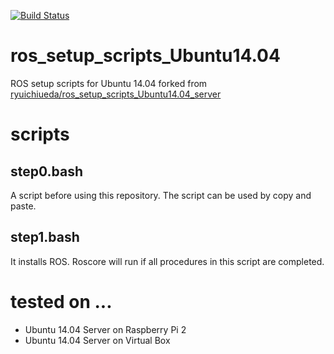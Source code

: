 [![Build Status](https://travis-ci.org/Tiryoh/ros_setup_scripts_Ubuntu14.04_server.svg?branch=master)](https://travis-ci.org/Tiryoh/ros_setup_scripts_Ubuntu14.04_server)

# ros_setup_scripts_Ubuntu14.04

ROS setup scripts for Ubuntu 14.04
forked from [ryuichiueda/ros_setup_scripts_Ubuntu14.04_server](https://github.com/ryuichiueda/ros_setup_scripts_Ubuntu14.04_server)


# scripts

## step0.bash

A script before using this repository. The script can be used by copy and paste.

## step1.bash

It installs ROS. Roscore will run if all procedures in this script are completed.

# tested on ...

* Ubuntu 14.04 Server on Raspberry Pi 2
* Ubuntu 14.04 Server on Virtual Box
